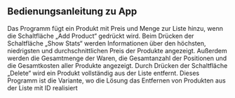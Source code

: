 ## Bedienungsanleitung zu App ##

Das Programm fügt ein Produkt mit Preis und Menge zur Liste hinzu, wenn die Schaltfläche „Add Product“ gedrückt wird.
Beim Drücken der Schaltfläche „Show Stats“ werden Informationen über den höchsten, niedrigsten und durchschnittlichen Preis der Produkte angezeigt. Außerdem werden die Gesamtmenge der Waren, die Gesamtanzahl der Positionen und die Gesamtkosten aller Produkte angezeigt.
Durch Drücken der Schaltfläche „Delete“ wird ein Produkt vollständig aus der Liste entfernt.
Dieses Programm ist die Variante, wo die Lösung das Entfernen von Produkten aus der Liste mit ID realisiert
